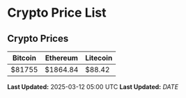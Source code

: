 # Crypto Price List

## Crypto Prices
| Bitcoin | Ethereum | Litecoin |
| ------- | -------- | -------- |
| $81755 | $1864.84 | $88.42 |
**Last Updated:** 2025-03-12 05:00 UTC
**Last Updated:** $DATE$
